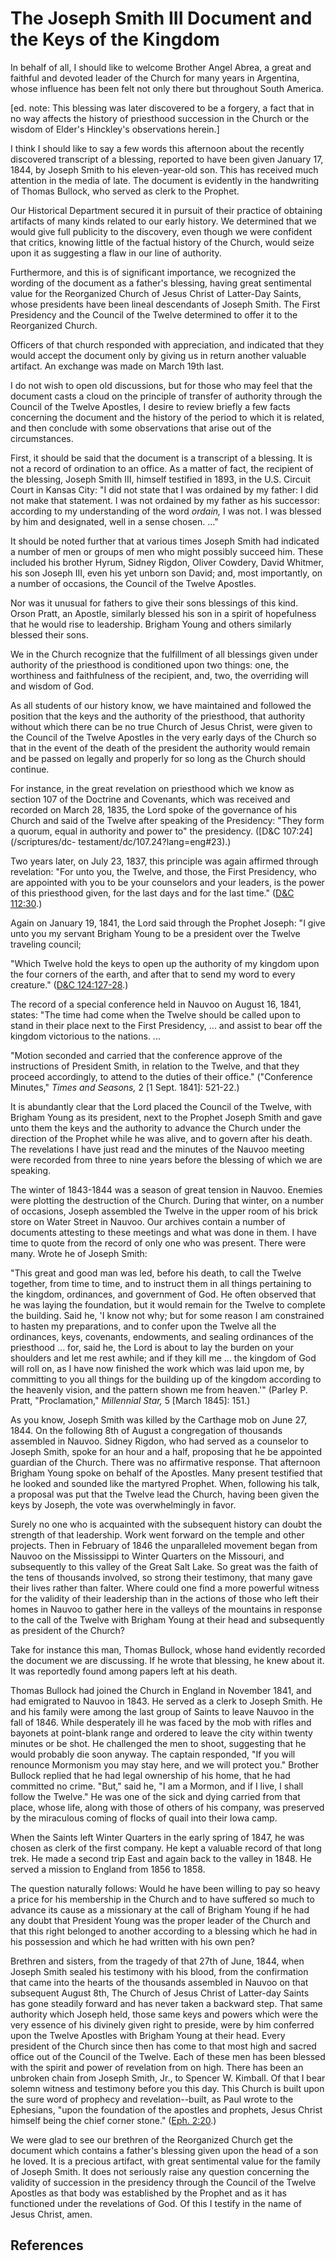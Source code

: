 # The Joseph Smith III Document and the Keys of the Kingdom

In behalf of all, I should like to welcome Brother Angel Abrea, a great and
faithful and devoted leader of the Church for many years in Argentina, whose
influence has been felt not only there but throughout South America.

[ed. note: This blessing was later discovered to be a forgery, a fact that in
no way affects the history of priesthood succession in the Church or the
wisdom of Elder's Hinckley's observations herein.]

I think I should like to say a few words this afternoon about the recently
discovered transcript of a blessing, reported to have been given January 17,
1844, by Joseph Smith to his eleven-year-old son. This has received much
attention in the media of late. The document is evidently in the handwriting
of Thomas Bullock, who served as clerk to the Prophet.

Our Historical Department secured it in pursuit of their practice of obtaining
artifacts of many kinds related to our early history. We determined that we
would give full publicity to the discovery, even though we were confident that
critics, knowing little of the factual history of the Church, would seize upon
it as suggesting a flaw in our line of authority.

Furthermore, and this is of significant importance, we recognized the wording
of the document as a father's blessing, having great sentimental value for the
Reorganized Church of Jesus Christ of Latter-Day Saints, whose presidents have
been lineal descendants of Joseph Smith. The First Presidency and the Council
of the Twelve determined to offer it to the Reorganized Church.

Officers of that church responded with appreciation, and indicated that they
would accept the document only by giving us in return another valuable
artifact. An exchange was made on March 19th last.

I do not wish to open old discussions, but for those who may feel that the
document casts a cloud on the principle of transfer of authority through the
Council of the Twelve Apostles, I desire to review briefly a few facts
concerning the document and the history of the period to which it is related,
and then conclude with some observations that arise out of the circumstances.

First, it should be said that the document is a transcript of a blessing. It
is not a record of ordination to an office. As a matter of fact, the recipient
of the blessing, Joseph Smith III, himself testified in 1893, in the U.S.
Circuit Court in Kansas City: "I did not state that I was ordained by my
father: I did not make that statement. I was not ordained by my father as his
successor: according to my understanding of the word _ordain,_ I was not. I
was blessed by him and designated, well in a sense chosen. ..."

It should be noted further that at various times Joseph Smith had indicated a
number of men or groups of men who might possibly succeed him. These included
his brother Hyrum, Sidney Rigdon, Oliver Cowdery, David Whitmer, his son
Joseph III, even his yet unborn son David; and, most importantly, on a number
of occasions, the Council of the Twelve Apostles.

Nor was it unusual for fathers to give their sons blessings of this kind.
Orson Pratt, an Apostle, similarly blessed his son in a spirit of hopefulness
that he would rise to leadership. Brigham Young and others similarly blessed
their sons.

We in the Church recognize that the fulfillment of all blessings given under
authority of the priesthood is conditioned upon two things: one, the
worthiness and faithfulness of the recipient, and, two, the overriding will
and wisdom of God.

As all students of our history know, we have maintained and followed the
position that the keys and the authority of the priesthood, that authority
without which there can be no true Church of Jesus Christ, were given to the
Council of the Twelve Apostles in the very early days of the Church so that in
the event of the death of the president the authority would remain and be
passed on legally and properly for so long as the Church should continue.

For instance, in the great revelation on priesthood which we know as section
107 of the Doctrine and Covenants, which was received and recorded on March
28, 1835, the Lord spoke of the governance of his Church and said of the
Twelve after speaking of the Presidency: "They form a quorum, equal in
authority and power to" the presidency. ([D&amp;C 107:24](/scriptures/dc-
testament/dc/107.24?lang=eng#23).)

Two years later, on July 23, 1837, this principle was again affirmed through
revelation: "For unto you, the Twelve, and those, the First Presidency, who
are appointed with you to be your counselors and your leaders, is the power of
this priesthood given, for the last days and for the last time." ([D&amp;C
112:30](/scriptures/dc-testament/dc/112.30?lang=eng#29).)

Again on January 19, 1841, the Lord said through the Prophet Joseph: "I give
unto you my servant Brigham Young to be a president over the Twelve traveling
council;

"Which Twelve hold the keys to open up the authority of my kingdom upon the
four corners of the earth, and after that to send my word to every creature."
([D&amp;C 124:127-28](/scriptures/dc-testament/dc/124.127-28?lang=eng#126).)

The record of a special conference held in Nauvoo on August 16, 1841, states:
"The time had come when the Twelve should be called upon to stand in their
place next to the First Presidency, ... and assist to bear off the kingdom
victorious to the nations. ...

"Motion seconded and carried that the conference approve of the instructions
of President Smith, in relation to the Twelve, and that they proceed
accordingly, to attend to the duties of their office." ("Conference Minutes,"
_Times and Seasons,_ 2 [1 Sept. 1841]: 521-22.)

It is abundantly clear that the Lord placed the Council of the Twelve, with
Brigham Young as its president, next to the Prophet Joseph Smith and gave unto
them the keys and the authority to advance the Church under the direction of
the Prophet while he was alive, and to govern after his death. The revelations
I have just read and the minutes of the Nauvoo meeting were recorded from
three to nine years before the blessing of which we are speaking.

The winter of 1843-1844 was a season of great tension in Nauvoo. Enemies were
plotting the destruction of the Church. During that winter, on a number of
occasions, Joseph assembled the Twelve in the upper room of his brick store on
Water Street in Nauvoo. Our archives contain a number of documents attesting
to these meetings and what was done in them. I have time to quote from the
record of only one who was present. There were many. Wrote he of Joseph Smith:

"This great and good man was led, before his death, to call the Twelve
together, from time to time, and to instruct them in all things pertaining to
the kingdom, ordinances, and government of God. He often observed that he was
laying the foundation, but it would remain for the Twelve to complete the
building. Said he, 'I know not why; but for some reason I am constrained to
hasten my preparations, and to confer upon the Twelve all the ordinances,
keys, covenants, endowments, and sealing ordinances of the priesthood ... for,
said he, the Lord is about to lay the burden on your shoulders and let me rest
awhile; and if they kill me ... the kingdom of God will roll on, as I have now
finished the work which was laid upon me, by committing to you all things for
the building up of the kingdom according to the heavenly vision, and the
pattern shown me from heaven.'" (Parley P. Pratt, "Proclamation," _Millennial
Star,_ 5 [March 1845]: 151.)

As you know, Joseph Smith was killed by the Carthage mob on June 27, 1844. On
the following 8th of August a congregation of thousands assembled in Nauvoo.
Sidney Rigdon, who had served as a counselor to Joseph Smith, spoke for an
hour and a half, proposing that he be appointed guardian of the Church. There
was no affirmative response. That afternoon Brigham Young spoke on behalf of
the Apostles. Many present testified that he looked and sounded like the
martyred Prophet. When, following his talk, a proposal was put that the Twelve
lead the Church, having been given the keys by Joseph, the vote was
overwhelmingly in favor.

Surely no one who is acquainted with the subsequent history can doubt the
strength of that leadership. Work went forward on the temple and other
projects. Then in February of 1846 the unparalleled movement began from Nauvoo
on the Mississippi to Winter Quarters on the Missouri, and subsequently to
this valley of the Great Salt Lake. So great was the faith of the tens of
thousands involved, so strong their testimony, that many gave their lives
rather than falter. Where could one find a more powerful witness for the
validity of their leadership than in the actions of those who left their homes
in Nauvoo to gather here in the valleys of the mountains in response to the
call of the Twelve with Brigham Young at their head and subsequently as
president of the Church?

Take for instance this man, Thomas Bullock, whose hand evidently recorded the
document we are discussing. If he wrote that blessing, he knew about it. It
was reportedly found among papers left at his death.

Thomas Bullock had joined the Church in England in November 1841, and had
emigrated to Nauvoo in 1843. He served as a clerk to Joseph Smith. He and his
family were among the last group of Saints to leave Nauvoo in the fall of
1846. While desperately ill he was faced by the mob with rifles and bayonets
at point-blank range and ordered to leave the city within twenty minutes or be
shot. He challenged the men to shoot, suggesting that he would probably die
soon anyway. The captain responded, "If you will renounce Mormonism you may
stay here, and we will protect you." Brother Bullock replied that he had legal
ownership of his home, that he had committed no crime. "But," said he, "I am a
Mormon, and if I live, I shall follow the Twelve." He was one of the sick and
dying carried from that place, whose life, along with those of others of his
company, was preserved by the miraculous coming of flocks of quail into their
Iowa camp.

When the Saints left Winter Quarters in the early spring of 1847, he was
chosen as clerk of the first company. He kept a valuable record of that long
trek. He made a second trip East and again back to the valley in 1848. He
served a mission to England from 1856 to 1858.

The question naturally follows: Would he have been willing to pay so heavy a
price for his membership in the Church and to have suffered so much to advance
its cause as a missionary at the call of Brigham Young if he had any doubt
that President Young was the proper leader of the Church and that this right
belonged to another according to a blessing which he had in his possession and
which he had written with his own pen?

Brethren and sisters, from the tragedy of that 27th of June, 1844, when Joseph
Smith sealed his testimony with his blood, from the confirmation that came
into the hearts of the thousands assembled in Nauvoo on that subsequent August
8th, The Church of Jesus Christ of Latter-day Saints has gone steadily forward
and has never taken a backward step. That same authority which Joseph held,
those same keys and powers which were the very essence of his divinely given
right to preside, were by him conferred upon the Twelve Apostles with Brigham
Young at their head. Every president of the Church since then has come to that
most high and sacred office out of the Council of the Twelve. Each of these
men has been blessed with the spirit and power of revelation from on high.
There has been an unbroken chain from Joseph Smith, Jr., to Spencer W.
Kimball. Of that I bear solemn witness and testimony before you this day. This
Church is built upon the sure word of prophecy and revelation--built, as Paul
wrote to the Ephesians, "upon the foundation of the apostles and prophets,
Jesus Christ himself being the chief corner stone." ([Eph.
2:20](/scriptures/nt/eph/2.20?lang=eng#19).)

We were glad to see our brethren of the Reorganized Church get the document
which contains a father's blessing given upon the head of a son he loved. It
is a precious artifact, with great sentimental value for the family of Joseph
Smith. It does not seriously raise any question concerning the validity of
succession in the presidency through the Council of the Twelve Apostles as
that body was established by the Prophet and as it has functioned under the
revelations of God. Of this I testify in the name of Jesus Christ, amen.

## References

